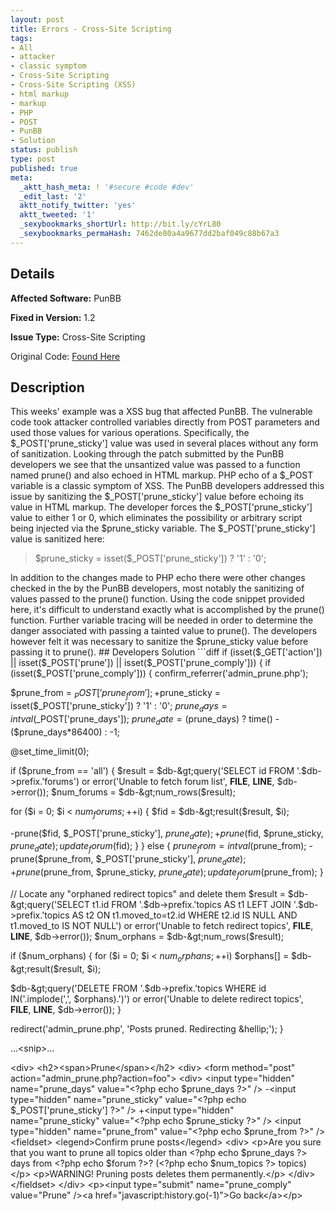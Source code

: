 ```yaml
---
layout: post
title: Errors - Cross-Site Scripting
tags:
- All
- attacker
- classic symptom
- Cross-Site Scripting
- Cross-Site Scripting (XSS)
- html markup
- markup
- PHP
- POST
- PunBB
- Solution
status: publish
type: post
published: true
meta:
  _aktt_hash_meta: ! '#secure #code #dev'
  _edit_last: '2'
  aktt_notify_twitter: 'yes'
  aktt_tweeted: '1'
  _sexybookmarks_shortUrl: http://bit.ly/cYrL80
  _sexybookmarks_permaHash: 7462de80a4a9677dd2baf049c88b67a3
---
```

## Details
__Affected Software:__ PunBB

__Fixed in Version:__  1.2

__Issue Type:__ Cross-Site Scripting

Original Code: <a title="Errors" href="http://spotthevuln.com/2010/08/errors/" target="_blank">Found    Here</a>
## Description
This weeks' example was a XSS bug that affected PunBB. The vulnerable code took attacker controlled variables directly from POST parameters and used those values for various operations. Specifically, the $_POST['prune_sticky'] value was used in several places without any form of sanitization. Looking through the patch submitted by the PunBB developers we see that the unsantized value was passed to a function named prune() and also echoed in HTML markup. PHP echo of a $_POST variable is a classic symptom of XSS. The PunBB developers addressed this issue by sanitizing the $_POST['prune_sticky'] value before echoing its value in HTML markup. The developer forces the $_POST['prune_sticky'] value to either 1 or 0, which eliminates the possibility or arbitrary script being injected via the $prune_sticky variable. The $_POST['prune_sticky'] value is sanitized here:
<blockquote>$prune_sticky = isset($_POST['prune_sticky']) ? '1' : '0';</blockquote>
In addition to the changes made to PHP echo there were other changes checked in the by the PunBB developers, most notably the sanitizing of values passed to the prune() function. Using the code snippet provided here, it's difficult to understand exactly what is accomplished by the prune() function. Further variable tracing will be needed in order to determine the danger associated with passing a tainted value to prune(). The developers however felt it was necessary to sanitize the $prune_sticky value before passing it to prune().
## Developers Solution
```diff
if (isset($_GET['action']) || isset($_POST['prune']) || isset($_POST['prune_comply']))
{
if (isset($_POST['prune_comply']))
{
confirm_referrer('admin_prune.php');

$prune_from = $_POST['prune_from'];
+$prune_sticky = isset($_POST['prune_sticky']) ? '1' : '0';
$prune_days = intval($_POST['prune_days']);
$prune_date = ($prune_days) ? time() - ($prune_days*86400) : -1;

@set_time_limit(0);

if ($prune_from == 'all')
{
$result = $db-&gt;query('SELECT id FROM '.$db-&gt;prefix.'forums') or error('Unable to fetch forum list', __FILE__, __LINE__, $db-&gt;error());
$num_forums = $db-&gt;num_rows($result);

for ($i = 0; $i &lt; $num_forums; ++$i)
{
$fid = $db-&gt;result($result, $i);

-prune($fid, $_POST['prune_sticky'], $prune_date);
+prune($fid, $prune_sticky, $prune_date);
update_forum($fid);
}
}
else
{
$prune_from = intval($prune_from);
-prune($prune_from, $_POST['prune_sticky'], $prune_date);
+prune($prune_from, $prune_sticky, $prune_date);
update_forum($prune_from);
}

// Locate any "orphaned redirect topics" and delete them
$result = $db-&gt;query('SELECT t1.id FROM '.$db-&gt;prefix.'topics AS t1 LEFT JOIN '.$db-&gt;prefix.'topics AS t2 ON t1.moved_to=t2.id WHERE t2.id IS NULL AND t1.moved_to IS NOT NULL') or error('Unable to fetch redirect topics', __FILE__, __LINE__, $db-&gt;error());
$num_orphans = $db-&gt;num_rows($result);

if ($num_orphans)
{
for ($i = 0; $i &lt; $num_orphans; ++$i)
$orphans[] = $db-&gt;result($result, $i);

$db-&gt;query('DELETE FROM '.$db-&gt;prefix.'topics WHERE id IN('.implode(',', $orphans).')') or error('Unable to delete redirect topics', __FILE__, __LINE__, $db-&gt;error());
}

redirect('admin_prune.php', 'Posts pruned. Redirecting &amp;hellip;');
}

...&lt;snip&gt;...

&lt;div&gt;
&lt;h2&gt;&lt;span&gt;Prune&lt;/span&gt;&lt;/h2&gt;
&lt;div&gt;
&lt;form method="post" action="admin_prune.php?action=foo"&gt;
&lt;div&gt;
&lt;input type="hidden" name="prune_days" value="&lt;?php echo $prune_days ?&gt;" /&gt;
-&lt;input type="hidden" name="prune_sticky" value="&lt;?php echo $_POST['prune_sticky'] ?&gt;" /&gt;
+&lt;input type="hidden" name="prune_sticky" value="&lt;?php echo $prune_sticky ?&gt;" /&gt;
&lt;input type="hidden" name="prune_from" value="&lt;?php echo $prune_from ?&gt;" /&gt;
&lt;fieldset&gt;
&lt;legend&gt;Confirm prune posts&lt;/legend&gt;
&lt;div&gt;
&lt;p&gt;Are you sure that you want to prune all topics older than &lt;?php echo $prune_days ?&gt; days from &lt;?php echo $forum ?&gt;? (&lt;?php echo $num_topics ?&gt; topics)&lt;/p&gt;
&lt;p&gt;WARNING! Pruning posts deletes them permanently.&lt;/p&gt;
&lt;/div&gt;
&lt;/fieldset&gt;
&lt;/div&gt;
&lt;p&gt;&lt;input type="submit" name="prune_comply" value="Prune" /&gt;&lt;a href="javascript:history.go(-1)"&gt;Go back&lt;/a&gt;&lt;/p&gt;
```
